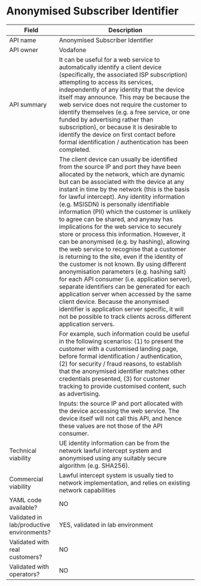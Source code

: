 # Anonymised Subscriber Identifier


 | **Field** | Description | 
 | ---- | ----- |
 | API name | Anonymised Subscriber Identifier |
 | API owner | Vodafone |
 | API summary | It can be useful for a web service to automatically identify a client device (specifically, the associated ISP subscription) attempting to access its services, independently of any identity that the device itself may announce. This may be because the web service does not require the customer to identify themselves (e.g. a free service, or one funded by advertising rather than subscription), or because it is desirable to identify the device on first contact before formal identification / authentication has been completed. |
 | | The client device can usually be identified from the source IP and port they have been allocated by the network, which are dynamic but can be associated with the device at any instant in time by the network (this is the basis for lawful intercept). Any identity information (e.g. MSISDN) is personally identifiable information (PII) which the customer is unlikely to agree can be shared, and anyway has implications for the web service to securely store or process this information. However, it can be anonymised (e.g. by hashing), allowing the web service to recognise that a customer is returning to the site, even if the identity of the customer is not known. By using different anonymisation parameters (e.g. hashing salt) for each API consumer (i.e. application server), separate identifiers can be generated for each application server when accessed by the same client device. Because the anonymised identifier is application server specific, it will not be possible to track clients across different application servers. |
 | |For example, such information could be useful in the following scenarios: (1) to present the customer with a customised landing page, before formal identification / authentication, (2) for security / fraud reasons, to establish that the anonymised identifier matches other credentials presented, (3) for customer tracking to provide customised content, such as advertising. |
 | | Inputs: the source IP and port allocated with the device accessing the web service. The device itself will not call this API, and hence these values are not those of the API consumer. |
 | Technical viability | UE identity information can be from the network lawful intercept system and anonymised using any suitably secure algorithm (e.g. SHA256). |
 | Commercial viability | Lawful intercept system is usually tied to network implementation, and relies on existing network capabilities |
 | YAML code available? | NO |
 | Validated in lab/productive environments? | YES, validated in lab environment |
 | Validated with real customers? | NO |
 | Validated with operators? | NO |

